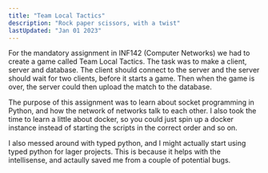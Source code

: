 ```yaml
---
title: "Team Local Tactics"
description: "Rock paper scissors, with a twist"
lastUpdated: "Jan 01 2023"
---
```


For the mandatory assignment in INF142 (Computer Networks) we had to create a game called Team Local Tactics. The task was to make a client, server and database. The client should connect to the server and the server should wait for two clients, before it starts a game. Then when the game is over, the server could then upload the match to the database.

The purpose of this assignment was to learn about socket programming in Python, and how the network of networks talk to each other. I also took the time to learn a little about docker, so you could just spin up a docker instance instead of starting the scripts in the correct order and so on.

I also messed around with typed python, and I might actually start using typed python for lager projects. This is because it helps with the intellisense, and actaully saved me from a couple of potential bugs.
